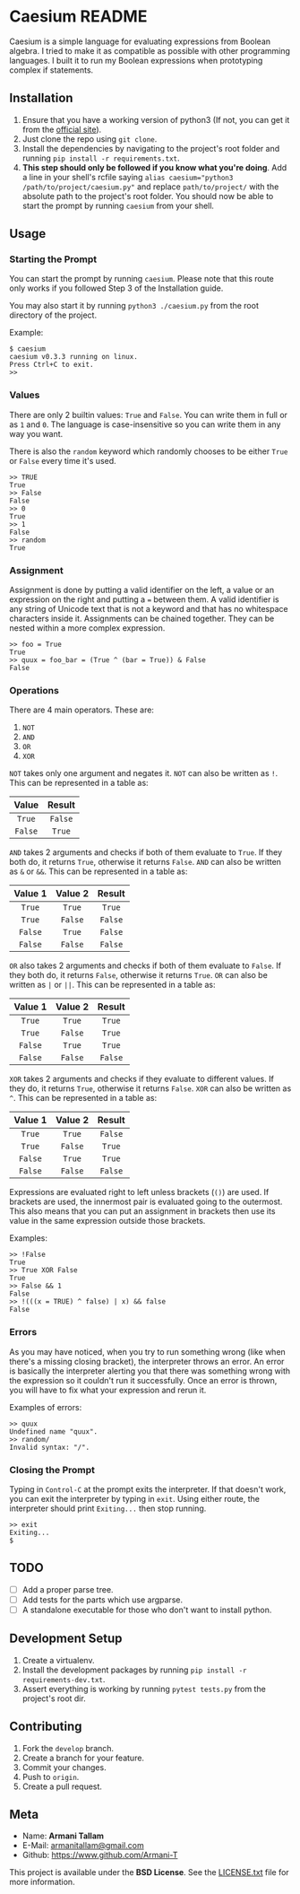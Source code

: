 # Caesium README

Caesium is a simple language for evaluating expressions from Boolean algebra. I tried to make it as compatible as possible with other programming languages. I built it to run my Boolean expressions when prototyping complex if statements.

## Installation

1. Ensure that you have a working version of python3 (If not, you can get it from the [official site](https://www.python.org)).
2. Just clone the repo using `git clone`.
3. Install the dependencies by navigating to the project's root folder and running `pip install -r requirements.txt`.
4. **This step should only be followed if you know what you're doing**. Add a line in your shell's rcfile saying `alias caesium="python3 /path/to/project/caesium.py"` and replace `path/to/project/` with the absolute path to the project's root folder. You should now be able to start the prompt by running `caesium` from your shell.

## Usage

### Starting the Prompt

You can start the prompt by running `caesium`. Please note that this route only works if you followed Step 3 of the Installation guide.

You may also start it by running `python3 ./caesium.py` from the root directory of the project.

Example:

```
$ caesium
caesium v0.3.3 running on linux.
Press Ctrl+C to exit.
>> 
```

### Values

There are only 2 builtin values: `True` and `False`. You can write them in full or as `1` and `0`. The language is case-insensitive so you can write them in any way you want.

There is also the `random` keyword which randomly chooses to be either `True` or `False` every time it's used.

```
>> TRUE
True
>> False
False
>> 0
True
>> 1
False
>> random
True
```

### Assignment

Assignment is done by putting a valid identifier on the left, a value or an expression on the right and putting a `=` between them. A valid identifier is any string of Unicode text that is not a keyword and that has no whitespace characters inside it. Assignments can be chained together. They can be nested within a more complex expression.

```
>> foo = True
True
>> quux = foo_bar = (True ^ (bar = True)) & False
False
```

### Operations

There are 4 main operators. These are:

1. `NOT`
2. `AND`
3. `OR`
4. `XOR`

`NOT` takes only one argument and negates it. `NOT` can also be written as `!`. This can be represented in a table as:

Value | Result
:---:|:---:|
`True` | `False`
`False` | `True`

`AND` takes 2 arguments and checks if both of them evaluate to `True`. If they both do, it returns `True`, otherwise it returns `False`. `AND` can also be written as `&` or `&&`. This can be represented in a table as:

Value 1 | Value 2 | Result
:---:|:---:|:---:|
`True` | `True` | `True`
`True` | `False` | `False`
`False` | `True` | `False`
`False` | `False` | `False`

`OR` also takes 2 arguments and checks if both of them evaluate to `False`. If they both do, it returns `False`, otherwise it returns `True`. `OR` can also be written as `|` or `||`. This can be represented in a table as:

Value 1 | Value 2 | Result
:---:|:---:|:---:|
`True` | `True` | `True`
`True` | `False` | `True`
`False` | `True` | `True`
`False` | `False` | `False`

`XOR` takes 2 arguments and checks if they evaluate to different values. If they do, it returns `True`, otherwise it returns `False`. `XOR` can also be written as `^`. This can be represented in a table as:

Value 1 | Value 2 | Result
:---:|:---:|:---:|
`True` | `True` | `False`
`True` | `False` | `True`
`False` | `True` | `True`
`False` | `False` | `False`

Expressions are evaluated right to left unless brackets (`()`) are used. If brackets are used, the innermost pair is evaluated going to the outermost. This also means that you can put an assignment in brackets then use its value in the same expression outside those brackets.

Examples:

```
>> !False
True
>> True XOR False
True
>> False && 1
False
>> !(((x = TRUE) ^ false) | x) && false
False
```

### Errors

As you may have noticed, when you try to run something wrong (like when there's a missing closing bracket), the interpreter throws an error. An error is basically the interpreter alerting you that there was something wrong with the expression so it couldn't run it successfully. Once an error is thrown, you will have to fix what your expression and rerun it.

Examples of errors:

```
>> quux
Undefined name "quux".
>> random/
Invalid syntax: "/".
```

### Closing the Prompt

Typing in `Control-C` at the prompt exits the interpreter. If that doesn't work, you can exit the interpreter by typing in `exit`. Using either route, the interpreter should print `Exiting...` then stop running.

```
>> exit
Exiting...
$
```

## TODO

- [ ] Add a proper parse tree.
- [ ] Add tests for the parts which use argparse.
- [ ] A standalone executable for those who don't want to install python.

## Development Setup

1. Create a virtualenv.
2. Install the development packages by running `pip install -r requirements-dev.txt`.
3. Assert everything is working by running  `pytest tests.py` from the project's root dir.

## Contributing

1. Fork the `develop` branch.
2. Create a branch for your feature.
3. Commit your changes.
4. Push to `origin`.
5. Create a pull request.

## Meta

- Name: **Armani Tallam**
- E-Mail: <armanitallam@gmail.com>
- Github: <https://www.github.com/Armani-T>

This project is available under the **BSD License**. See the [LICENSE.txt](./LICENSE.txt) file for more information.
